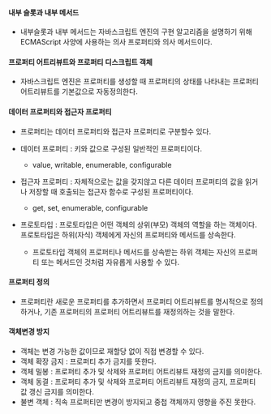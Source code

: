 #### 내부 슬롯과 내부 메서드
- 내부슬롯과 내부 메서드는 자바스크립트 엔진의 구현 알고리즘을 설명하기 위해 ECMAScript 사양에 사용하는 의사 프로퍼티와 의사 메서드이다.

#### 프로퍼티 어트리뷰트와 프로퍼티 디스크립트 객체
- 자바스크립트 엔진은 프로퍼티를 생성할 때 프로퍼티의 상태를 나타내는 프로퍼티 어트리뷰트를 기본값으로 자동정의한다.

#### 데이터 프로퍼티와 접근자 프로퍼티
- 프로퍼티는 데이터 프로퍼티와 접근자 프로퍼티로 구분할수 있다.
- 데이터 프로퍼티 : 키와 값으로 구성된 일반적인 프로퍼티이다.
  - value, writable, enumerable, configurable
- 접근자 프로퍼티 : 자체적으로는 값을 갖지않고 다른 데이터 프로퍼티의 값을 읽거나 저장할 때 호출되는 접근자 함수로 구성된 프로퍼티이다.
  - get, set, enumerable, configurable

- 프로토타입 : 프로토타입은 어떤 객체의 상위(부모) 객체의 역할을 하는 객체이다. 프로토타입은 하위(자식) 객체에게 자신의 프로퍼티와 메서드를 상속한다. 
  - 프로토타입 객체의 프로퍼티나 메서드를 상속받는 하위 객체는 자신의 프로퍼티 또는 메서드인 것처럼 자유롭게 사용할 수 있다.

#### 프로퍼티 정의
- 프로퍼티란 새로운 프로퍼티를 추가하면서 프로퍼티 어트리뷰트를 명시적으로 정의하거나, 기존 프로퍼티의 프로퍼티 어트리뷰트를 재정의하는 것을 말한다.

#### 객체변경 방지
- 객체는 변경 가능한 값이므로 재할당 없이 직접 변경할 수 있다.
- 객체 확장 금지 : 프로퍼티 추가 금지를 뜻한다.
- 객체 밀봉 : 프로퍼티 추가 및 삭제와 프로퍼티 어트리뷰트 재정의 금지를 의미한다.
- 객체 동결 : 프로퍼티 추가 및 삭제와 프로퍼티 어트리뷰트 재정의 금지, 프로퍼티 값 갱신 금지를 의미한다.
- 불변 객체 : 직속 프로퍼티만 변경이 방지되고 중첩 객체까지 영향을 주진 못한다.
